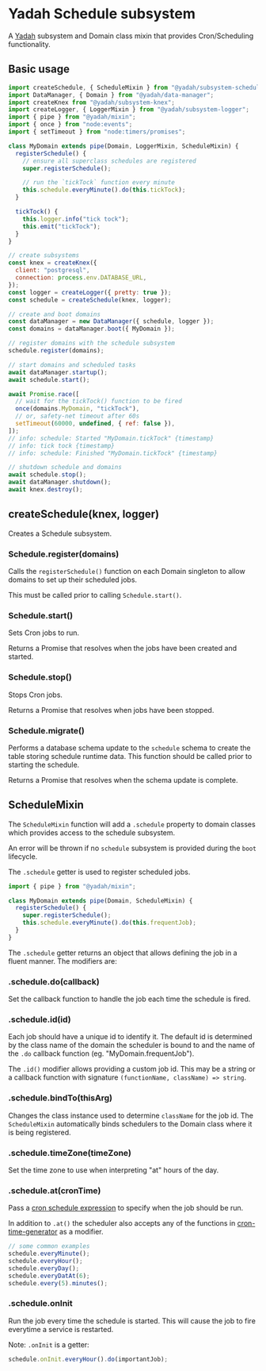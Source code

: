 # Yadah Schedule subsystem

A [Yadah](https://www.npmjs.com/package/@yadah/yadah) subsystem and Domain class
mixin that provides Cron/Scheduling functionality.

## Basic usage

```js
import createSchedule, { ScheduleMixin } from "@yadah/subsystem-schedule";
import DataManager, { Domain } from "@yadah/data-manager";
import createKnex from "@yadah/subsystem-knex";
import createLogger, { LoggerMixin } from "@yadah/subsystem-logger";
import { pipe } from "@yadah/mixin";
import { once } from "node:events";
import { setTimeout } from "node:timers/promises";

class MyDomain extends pipe(Domain, LoggerMixin, ScheduleMixin) {
  registerSchedule() {
    // ensure all superclass schedules are registered
    super.registerSchedule();

    // run the `tickTock` function every minute
    this.schedule.everyMinute().do(this.tickTock);
  }

  tickTock() {
    this.logger.info("tick tock");
    this.emit("tickTock");
  }
}

// create subsystems
const knex = createKnex({
  client: "postgresql",
  connection: process.env.DATABASE_URL,
});
const logger = createLogger({ pretty: true });
const schedule = createSchedule(knex, logger);

// create and boot domains
const dataManager = new DataManager({ schedule, logger });
const domains = dataManager.boot({ MyDomain });

// register domains with the schedule subsystem
schedule.register(domains);

// start domains and scheduled tasks
await dataManager.startup();
await schedule.start();

await Promise.race([
  // wait for the tickTock() function to be fired
  once(domains.MyDomain, "tickTock"),
  // or, safety-net timeout after 60s
  setTimeout(60000, undefined, { ref: false }),
]);
// info: schedule: Started "MyDomain.tickTock" {timestamp}
// info: tick tock {timestamp}
// info: schedule: Finished "MyDomain.tickTock" {timestamp}

// shutdown schedule and domains
await schedule.stop();
await dataManager.shutdown();
await knex.destroy();
```

## createSchedule(knex, logger)

Creates a Schedule subsystem.

### Schedule.register(domains)

Calls the `registerSchedule()` function on each Domain singleton to allow domains
to set up their scheduled jobs.

This must be called prior to calling `Schedule.start()`.

### Schedule.start()

Sets Cron jobs to run.

Returns a Promise that resolves when the jobs have been created and started.

### Schedule.stop()

Stops Cron jobs.

Returns a Promise that resolves when jobs have been stopped.

### Schedule.migrate()

Performs a database schema update to the `schedule` schema to create the table
storing schedule runtime data. This function should be called prior to starting
the schedule.

Returns a Promise that resolves when the schema update is complete.

## ScheduleMixin

The `ScheduleMixin` function will add a `.schedule` property to domain classes
which provides access to the schedule subsystem.

An error will be thrown if no `schedule` subsystem is provided during the `boot`
lifecycle.

The `.schedule` getter is used to register scheduled jobs.

```js
import { pipe } from "@yadah/mixin";

class MyDomain extends pipe(Domain, ScheduleMixin) {
  registerSchedule() {
    super.registerSchedule();
    this.schedule.everyMinute().do(this.frequentJob);
  }
}
```

The `.schedule` getter returns an object that allows defining the job in a
fluent manner. The modifiers are:

### .schedule.do(callback)

Set the callback function to handle the job each time the schedule is fired.

### .schedule.id(id)

Each job should have a unique id to identify it. The default id is determined
by the class name of the domain the scheduler is bound to and the name of
the `.do` callback function (eg. "MyDomain.frequentJob").

The `.id()` modifier allows providing a custom job id. This may be a string
or a callback function with signature `(functionName, className) => string`.

### .schedule.bindTo(thisArg)

Changes the class instance used to determine `className` for the job id. The
`ScheduleMixin` automatically binds schedulers to the Domain class where
it is being registered.

### .schedule.timeZone(timeZone)

Set the time zone to use when interpreting "at" hours of the day.

### .schedule.at(cronTime)

Pass a [cron schedule expression](https://crontab.guru) to specify when the
job should be run.

In addition to `.at()` the scheduler also accepts any of the functions in
[cron-time-generator](https://www.npmjs.com/package/cron-time-generator) as
a modifier.

```js
// some common examples
schedule.everyMinute();
schedule.everyHour();
schedule.everyDay();
schedule.everyDatAt(6);
schedule.every(5).minutes();
```

### .schedule.onInit

Run the job every time the schedule is started. This will cause the job to fire
everytime a service is restarted.

Note: `.onInit` is a getter:

```js
schedule.onInit.everyHour().do(importantJob);
```
